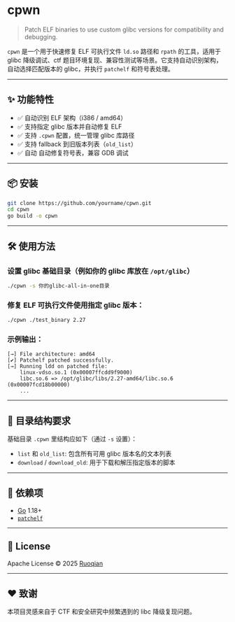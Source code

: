 # cpwn

> Patch ELF binaries to use custom glibc versions for compatibility and debugging.

`cpwn` 是一个用于快速修复 ELF 可执行文件 `ld.so` 路径和 `rpath` 的工具，适用于 glibc 降级调试、ctf 题目环境复现、兼容性测试等场景。它支持自动识别架构，自动选择匹配版本的 glibc，并执行 `patchelf` 和符号表处理。

---

## ✨ 功能特性

- ✅ 自动识别 ELF 架构（i386 / amd64）
- ✅ 支持指定 glibc 版本并自动修复 ELF
- ✅ 支持 `.cpwn` 配置，统一管理 glibc 库路径
- ✅ 支持 fallback 到旧版本列表（`old_list`）
- ✅ 自动 自动修复符号表，兼容 GDB 调试

---

## 📦 安装

```bash
git clone https://github.com/yourname/cpwn.git
cd cpwn
go build -o cpwn
```

---

## 🛠 使用方法

### 设置 glibc 基础目录（例如你的 glibc 库放在 `/opt/glibc`）

```bash
./cpwn -s 你的glibc-all-in-one目录
```

### 修复 ELF 可执行文件使用指定 glibc 版本：

```bash
./cpwn ./test_binary 2.27
```

### 示例输出：

```text
[→] File architecture: amd64
[✔] Patchelf patched successfully.
[→] Running ldd on patched file:
    linux-vdso.so.1 (0x00007ffcdd9f9000)
    libc.so.6 => /opt/glibc/libs/2.27-amd64/libc.so.6 (0x00007fcd18b00000)
    ...
```

---

## 📁 目录结构要求

基础目录 `.cpwn` 里结构应如下（通过 `-s` 设置）：

- `list` 和 `old_list`: 包含所有可用 glibc 版本名的文本列表
- `download` / `download_old`: 用于下载和解压指定版本的脚本

---

## 🔧 依赖项

- [Go](https://golang.org/) 1.18+
- [`patchelf`](https://github.com/NixOS/patchelf)

---

## 📜 License

Apache License © 2025 [Ruoqian](https://github.com/Ru0qian)

---

## ❤️ 致谢

本项目灵感来自于 CTF 和安全研究中频繁遇到的 libc 降级复现问题。
